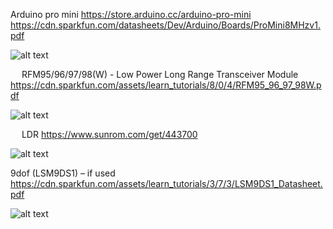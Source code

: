 Arduino pro mini
https://store.arduino.cc/arduino-pro-mini
https://cdn.sparkfun.com/datasheets/Dev/Arduino/Boards/ProMini8MHzv1.pdf

![alt text](https://github.com/AP-Elektronica-ICT/iot19-md1/blob/master/doc/img/Specification1.PNG "Spec1")

 
RFM95/96/97/98(W) - Low Power Long Range Transceiver Module
https://cdn.sparkfun.com/assets/learn_tutorials/8/0/4/RFM95_96_97_98W.pdf

![alt text](https://github.com/AP-Elektronica-ICT/iot19-md1/blob/master/doc/img/Specification2.PNG "Spec2")

  
LDR
https://www.sunrom.com/get/443700

![alt text](https://github.com/AP-Elektronica-ICT/iot19-md1/blob/master/doc/img/Specification3.PNG "Spec3")


9dof (LSM9DS1) – if used
https://cdn.sparkfun.com/assets/learn_tutorials/3/7/3/LSM9DS1_Datasheet.pdf
 
![alt text](https://github.com/AP-Elektronica-ICT/iot19-md1/blob/master/doc/img/Specification4.PNG "Spec4")
